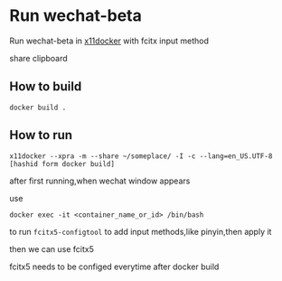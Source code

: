 # Run wechat-beta 

Run wechat-beta in [x11docker](https://github.com/mviereck/x11docker) with fcitx input method

share clipboard

## How to build
```
docker build .
```

## How to run

```
x11docker --xpra -m --share ~/someplace/ -I -c --lang=en_US.UTF-8 [hashid form docker build]
```

after first running,when wechat window appears

use 
```
docker exec -it <container_name_or_id> /bin/bash
```
to run `fcitx5-configtool` to add input methods,like pinyin,then apply it

then we can use fcitx5 

fcitx5 needs to be configed everytime after docker build


